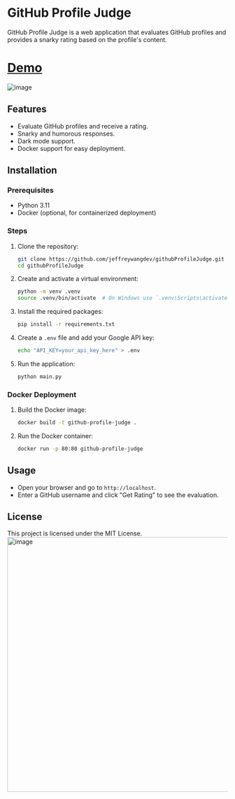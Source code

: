 # GitHub Profile Judge

GitHub Profile Judge is a web application that evaluates GitHub profiles and provides a snarky rating based on the profile's content.

# [Demo](https://gpr.jeffrey.hackclub.app/)
![image](https://github.com/user-attachments/assets/be1fea15-ee41-4c63-885a-2fc1d43d3130)


## Features

- Evaluate GitHub profiles and receive a rating.
- Snarky and humorous responses.
- Dark mode support.
- Docker support for easy deployment.

## Installation

### Prerequisites

- Python 3.11
- Docker (optional, for containerized deployment)

### Steps

1. Clone the repository:

    ```sh
    git clone https://github.com/jeffreywangdev/githubProfileJudge.git
    cd githubProfileJudge
    ```

2. Create and activate a virtual environment:

    ```sh
    python -m venv .venv
    source .venv/bin/activate  # On Windows use `.venv\Scripts\activate`
    ```

3. Install the required packages:

    ```sh
    pip install -r requirements.txt
    ```

4. Create a `.env` file and add your Google API key:

    ```sh
    echo "API_KEY=your_api_key_here" > .env
    ```

5. Run the application:

    ```sh
    python main.py
    ```

### Docker Deployment

1. Build the Docker image:

    ```sh
    docker build -t github-profile-judge .
    ```

2. Run the Docker container:

    ```sh
    docker run -p 80:80 github-profile-judge
    ```

## Usage

- Open your browser and go to `http://localhost`.
- Enter a GitHub username and click "Get Rating" to see the evaluation.

## License

This project is licensed under the MIT License.
<img width="583" alt="image" src="https://github.com/user-attachments/assets/17406795-c15b-4e76-91ce-283f49409145">
